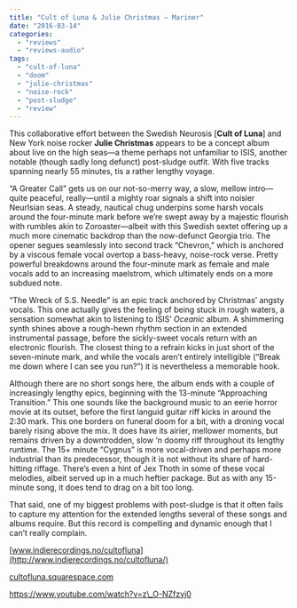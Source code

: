 ```yaml
---
title: "Cult of Luna & Julie Christmas – Mariner"
date: "2016-03-14"
categories: 
  - "reviews"
  - "reviews-audio"
tags: 
  - "cult-of-luna"
  - "doom"
  - "julie-christmas"
  - "noise-rock"
  - "post-sludge"
  - "review"
---
```


This collaborative effort between the Swedish Neurosis \[**Cult of Luna**\] and New York noise rocker **Julie Christmas** appears to be a concept album about live on the high seas—a theme perhaps not unfamiliar to ISIS, another notable (though sadly long defunct) post-sludge outfit. With five tracks spanning nearly 55 minutes, tis a rather lengthy voyage.

“A Greater Call” gets us on our not-so-merry way, a slow, mellow intro—quite peaceful, really—until a mighty roar signals a shift into noisier NeurIsian seas. A steady, nautical chug underpins some harsh vocals around the four-minute mark before we’re swept away by a majestic flourish with rumbles akin to Zoroaster—albeit with this Swedish sextet offering up a much more cinematic backdrop than the now-defunct Georgia trio. The opener segues seamlessly into second track “Chevron,” which is anchored by a viscous female vocal overtop a bass-heavy, noise-rock verse. Pretty powerful breakdowns around the four-minute mark as female and male vocals add to an increasing maelstrom, which ultimately ends on a more subdued note.

“The Wreck of S.S. Needle” is an epic track anchored by Christmas’ angsty vocals. This one actually gives the feeling of being stuck in rough waters, a sensation somewhat akin to listening to ISIS’ _Oceanic_ album. A shimmering synth shines above a rough-hewn rhythm section in an extended instrumental passage, before the sickly-sweet vocals return with an electronic flourish. The closest thing to a refrain kicks in just short of the seven-minute mark, and while the vocals aren’t entirely intelligible (“Break me down where I can see you run?”) it is nevertheless a memorable hook.

Although there are no short songs here, the album ends with a couple of increasingly lengthy epics, beginning with the 13-minute “Approaching Transition.” This one sounds like the background music to an eerie horror movie at its outset, before the first languid guitar riff kicks in around the 2:30 mark. This one borders on funeral doom for a bit, with a droning vocal barely rising above the mix. It does have its airier, mellower moments, but remains driven by a downtrodden, slow ‘n doomy riff throughout its lengthy runtime. The 15+ minute “Cygnus” is more vocal-driven and perhaps more industrial than its predecessor, though it is not without its share of hard-hitting riffage. There’s even a hint of Jex Thoth in some of these vocal melodies, albeit served up in a much heftier package. But as with any 15-minute song, it does tend to drag on a bit too long.

That said, one of my biggest problems with post-sludge is that it often fails to capture my attention for the extended lengths several of these songs and albums require. But this record is compelling and dynamic enough that I can’t really complain.

[www.indierecordings.no/cultofluna](http://www.indierecordings.no/cultofluna/)

[cultofluna.squarespace.com](http://cultofluna.squarespace.com/)

https://www.youtube.com/watch?v=z\_O-NZfzvj0

